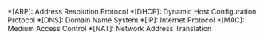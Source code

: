 *[ARP]: Address Resolution Protocol
*[DHCP]: Dynamic Host Configuration Protocol
*[DNS]: Domain Name System
*[IP]: Internet Protocol
*[MAC]: Medium Access Control
*[NAT]: Network Address Translation